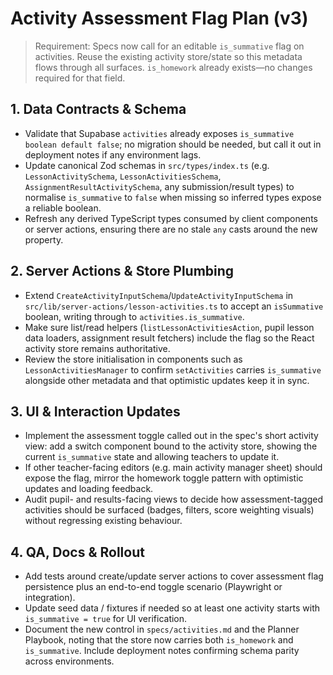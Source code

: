 # Activity Assessment Flag Plan (v3)

> Requirement: Specs now call for an editable `is_summative` flag on activities. Reuse the existing activity store/state so this metadata flows through all surfaces. `is_homework` already exists—no changes required for that field.

## 1. Data Contracts & Schema
- Validate that Supabase `activities` already exposes `is_summative boolean default false`; no migration should be needed, but call it out in deployment notes if any environment lags.
- Update canonical Zod schemas in `src/types/index.ts` (e.g. `LessonActivitySchema`, `LessonActivitiesSchema`, `AssignmentResultActivitySchema`, any submission/result types) to normalise `is_summative` to `false` when missing so inferred types expose a reliable boolean.
- Refresh any derived TypeScript types consumed by client components or server actions, ensuring there are no stale `any` casts around the new property.

## 2. Server Actions & Store Plumbing
- Extend `CreateActivityInputSchema`/`UpdateActivityInputSchema` in `src/lib/server-actions/lesson-activities.ts` to accept an `isSummative` boolean, writing through to `activities.is_summative`.
- Make sure list/read helpers (`listLessonActivitiesAction`, pupil lesson data loaders, assignment result fetchers) include the flag so the React activity store remains authoritative.
- Review the store initialisation in components such as `LessonActivitiesManager` to confirm `setActivities` carries `is_summative` alongside other metadata and that optimistic updates keep it in sync.

## 3. UI & Interaction Updates
- Implement the assessment toggle called out in the spec's short activity view: add a switch component bound to the activity store, showing the current `is_summative` state and allowing teachers to update it.
- If other teacher-facing editors (e.g. main activity manager sheet) should expose the flag, mirror the homework toggle pattern with optimistic updates and loading feedback.
- Audit pupil- and results-facing views to decide how assessment-tagged activities should be surfaced (badges, filters, score weighting visuals) without regressing existing behaviour.

## 4. QA, Docs & Rollout
- Add tests around create/update server actions to cover assessment flag persistence plus an end-to-end toggle scenario (Playwright or integration).
- Update seed data / fixtures if needed so at least one activity starts with `is_summative = true` for UI verification.
- Document the new control in `specs/activities.md` and the Planner Playbook, noting that the store now carries both `is_homework` and `is_summative`. Include deployment notes confirming schema parity across environments.

